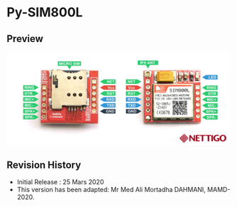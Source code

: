 # Py-SIM800L

## Preview

![alt iviny](https://github.com/MortadhaDAHMANI/Py-SIM800L/raw/master/original.jpg)

## Revision History
* Initial Release : 25 Mars 2020
* This version has been adapted: Mr Med Ali Mortadha DAHMANI, MAMD-2020.
